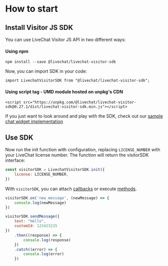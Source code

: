 # How to start

## Install Visitor JS SDK

You can use LiveChat Visitor JS API in two different ways:

#### Using npm

`npm install --save @livechat/livechat-visitor-sdk`

Now, you can import SDK in your code:

`import LivechatVisitorSDK from "@livechat/livechat-visitor-sdk";`

#### Using script tag - UMD module hosted on unpkg's CDN

`<script src="https://unpkg.com/@livechat/livechat-visitor-sdk@0.27.1/dist/livechat-visitor-sdk.min.js"></script>`

If you just want to look around and play with the SDK, check out our [sample chat widget implementation](https://glitch.com/#!/project/livechat-sample-chat-widget)

## Use SDK

Now run the init function with configuration, replacing `LICENSE_NUMBER` with your LiveChat license number. The function will return the visitorSDK interface:

```js
const visitorSDK = LivechatVisitorSDK.init({
    license: LICENSE_NUMBER,
})
```

With `visitorSDK`, you can attach [callbacks](#callbacks) or execute [methods](#methods).

```js
visitorSDK.on('new_message', (newMessage) => {
    console.log(newMessage)
})

visitorSDK.sendMessage({
    text: "Hello",
    customId: 123423215
})
    .then((response) => {
        console.log(response)
    })
    .catch((error) => {
        console.log(error)
    })
```
